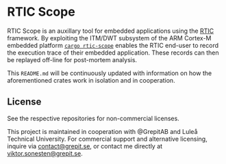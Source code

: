 # RTIC Scope

RTIC Scope is an auxillary tool for embedded applications using the [RTIC](https://rtic.rs) framework.
By exploiting the ITM/DWT subsystem of the ARM Cortex-M embedded platform [`cargo rtic-scope`](https://github.com/rtic-scope/cargo-rtic-scope) enables the RTIC end-user to record the execution trace of their embedded application.
These records can then be replayed off-line for post-mortem analysis.

This `README.md` will be continuously updated with information on how the aforementioned crates work in isolation and in cooperation.

## License
See the respective repositories for non-commercial licenses.

This project is maintained in cooperation with @GrepitAB and Luleå Technical University.
For commercial support and alternative licensing, inquire via <contact@grepit.se>, or contact me directly at <viktor.sonesten@grepit.se>.
